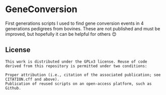 # GeneConversion

First generations scripts I used to find gene conversion events in 4 generations pedigrees from bovines.
These are not published and must be improved, but hopefully it can be helpful for others :blush:


## License
```
This work is distributed under the GPLv3 license. Reuse of code derived from this repository is permitted under two conditions:

Proper attribution (i.e., citation of the associated publication; see CITATION.cff and above).
Publication of reused scripts on an open-access platform, such as Github.
```
